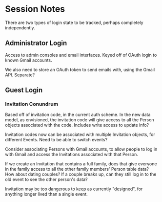 # Session Notes

There are two types of login state to be tracked, perhaps completely
independently.

## Administrator Login

Access to admin consoles and email interfaces. Keyed off of OAuth
login to known Gmail accounts.

We also need to store an OAuth token to send emails with, using the
Gmail API. Separate?

## Guest Login

### Invitation Conundrum

Based off of invitation code, in the current auth scheme. In the new
data model, as envisioned, the invitation code will give access to all
the Person objects associated with the code. Includes write access to
update info?

Invitation codes now can be associated with multiple Invitation
objects, for different Events. Need to be able to switch events?

Consider associating Persons with Gmail accounts, to allow people to
log in with Gmail and access the Invitations associated with that
Person.

If we create an Invitation that contains a full family, does that give
everyone in the family access to all the other family members' Person
table data? How about dating couples? If a couple breaks up, can they
still log in to the old event to see the other person's data?

Invitation may be too dangerous to keep as currently "designed", for
anything longer lived than a single event.
